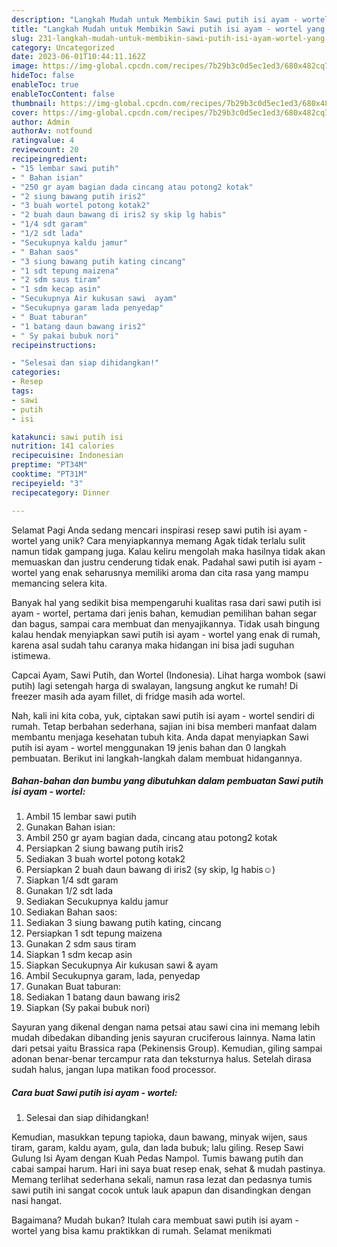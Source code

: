 ```yaml
---
description: "Langkah Mudah untuk Membikin Sawi putih isi ayam - wortel yang Lezat Sekali, Enak"
title: "Langkah Mudah untuk Membikin Sawi putih isi ayam - wortel yang Lezat Sekali, Enak"
slug: 231-langkah-mudah-untuk-membikin-sawi-putih-isi-ayam-wortel-yang-lezat-sekali-enak
category: Uncategorized
date: 2023-06-01T10:44:11.162Z
image: https://img-global.cpcdn.com/recipes/7b29b3c0d5ec1ed3/680x482cq70/sawi-putih-isi-ayam-wortel-foto-resep-utama.jpg
hideToc: false
enableToc: true
enableTocContent: false
thumbnail: https://img-global.cpcdn.com/recipes/7b29b3c0d5ec1ed3/680x482cq70/sawi-putih-isi-ayam-wortel-foto-resep-utama.jpg
cover: https://img-global.cpcdn.com/recipes/7b29b3c0d5ec1ed3/680x482cq70/sawi-putih-isi-ayam-wortel-foto-resep-utama.jpg
author: Admin
authorAv: notfound
ratingvalue: 4
reviewcount: 20
recipeingredient:
- "15 lembar sawi putih"
- " Bahan isian"
- "250 gr ayam bagian dada cincang atau potong2 kotak"
- "2 siung bawang putih iris2"
- "3 buah wortel potong kotak2"
- "2 buah daun bawang di iris2 sy skip lg habis"
- "1/4 sdt garam"
- "1/2 sdt lada"
- "Secukupnya kaldu jamur"
- " Bahan saos"
- "3 siung bawang putih kating cincang"
- "1 sdt tepung maizena"
- "2 sdm saus tiram"
- "1 sdm kecap asin"
- "Secukupnya Air kukusan sawi  ayam"
- "Secukupnya garam lada penyedap"
- " Buat taburan"
- "1 batang daun bawang iris2"
- " Sy pakai bubuk nori"
recipeinstructions:

- "Selesai dan siap dihidangkan!"
categories:
- Resep
tags:
- sawi
- putih
- isi

katakunci: sawi putih isi 
nutrition: 141 calories
recipecuisine: Indonesian
preptime: "PT34M"
cooktime: "PT31M"
recipeyield: "3"
recipecategory: Dinner

---
```



Selamat Pagi Anda sedang mencari inspirasi resep sawi putih isi ayam - wortel yang unik? Cara menyiapkannya memang Agak tidak terlalu sulit namun tidak gampang juga. Kalau keliru mengolah maka hasilnya tidak akan memuaskan dan justru cenderung tidak enak. Padahal sawi putih isi ayam - wortel yang enak seharusnya memiliki aroma dan cita rasa yang mampu memancing selera kita.


Banyak hal yang sedikit bisa mempengaruhi kualitas rasa dari sawi putih isi ayam - wortel, pertama dari jenis bahan, kemudian pemilihan bahan segar dan bagus, sampai cara membuat dan menyajikannya. Tidak usah bingung kalau hendak menyiapkan sawi putih isi ayam - wortel yang enak di rumah, karena asal sudah tahu caranya maka hidangan ini bisa jadi suguhan istimewa.

Capcai Ayam, Sawi Putih, dan Wortel (Indonesia). Lihat harga wombok (sawi putih) lagi setengah harga di swalayan, langsung angkut ke rumah! Di freezer masih ada ayam fillet, di fridge masih ada wortel.


Nah, kali ini kita coba, yuk, ciptakan sawi putih isi ayam - wortel sendiri di rumah. Tetap berbahan sederhana, sajian ini bisa memberi manfaat dalam membantu menjaga kesehatan tubuh kita. Anda dapat menyiapkan Sawi putih isi ayam - wortel menggunakan 19 jenis bahan dan 0 langkah pembuatan. Berikut ini langkah-langkah dalam membuat hidangannya.

<!--inarticleads1-->

##### Bahan-bahan dan bumbu yang dibutuhkan dalam pembuatan Sawi putih isi ayam - wortel:

1. Ambil 15 lembar sawi putih
1. Gunakan  Bahan isian:
1. Ambil 250 gr ayam bagian dada, cincang atau potong2 kotak
1. Persiapkan 2 siung bawang putih iris2
1. Sediakan 3 buah wortel potong kotak2
1. Persiapkan 2 buah daun bawang di iris2 (sy skip, lg habis☺)
1. Siapkan 1/4 sdt garam
1. Gunakan 1/2 sdt lada
1. Sediakan Secukupnya kaldu jamur
1. Sediakan  Bahan saos:
1. Sediakan 3 siung bawang putih kating, cincang
1. Persiapkan 1 sdt tepung maizena
1. Gunakan 2 sdm saus tiram
1. Siapkan 1 sdm kecap asin
1. Siapkan Secukupnya Air kukusan sawi &amp; ayam
1. Ambil Secukupnya garam, lada, penyedap
1. Gunakan  Buat taburan:
1. Sediakan 1 batang daun bawang iris2
1. Siapkan  (Sy pakai bubuk nori)


Sayuran yang dikenal dengan nama petsai atau sawi cina ini memang lebih mudah dibedakan dibanding jenis sayuran cruciferous lainnya. Nama latin dari petsai yaitu Brassica rapa (Pekinensis Group). Kemudian, giling sampai adonan benar-benar tercampur rata dan teksturnya halus. Setelah dirasa sudah halus, jangan lupa matikan food processor. 

<!--inarticleads2-->

##### Cara buat Sawi putih isi ayam - wortel:


1. Selesai dan siap dihidangkan!

Kemudian, masukkan tepung tapioka, daun bawang, minyak wijen, saus tiram, garam, kaldu ayam, gula, dan lada bubuk; lalu giling. Resep Sawi Gulung Isi Ayam dengan Kuah Pedas Nampol. Tumis bawang putih dan cabai sampai harum. Hari ini saya buat resep enak, sehat &amp; mudah pastinya. Memang terlihat sederhana sekali, namun rasa lezat dan pedasnya tumis sawi putih ini sangat cocok untuk lauk apapun dan disandingkan dengan nasi hangat. 

Bagaimana? Mudah bukan? Itulah cara membuat sawi putih isi ayam - wortel yang bisa kamu praktikkan di rumah. Selamat menikmati
